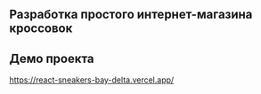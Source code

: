 ## Разработка простого интернет-магазина кроссовок

## Демо проекта

https://react-sneakers-bay-delta.vercel.app/
